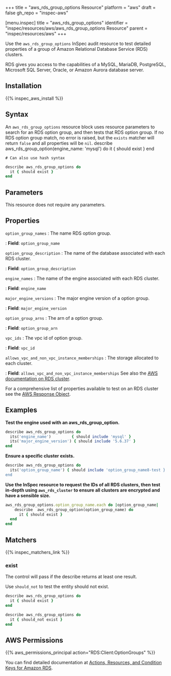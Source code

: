 +++
title = "aws_rds_group_options Resource"
platform = "aws"
draft = false
gh_repo = "inspec-aws"

[menu.inspec]
title = "aws_rds_group_options"
identifier = "inspec/resources/aws/aws_rds_group_options Resource"
parent = "inspec/resources/aws"
+++

Use the `aws_rds_group_options` InSpec audit resource to test detailed properties of a group of Amazon Relational Database Service (RDS) clusters.

RDS gives you access to the capabilities of a MySQL, MariaDB, PostgreSQL, Microsoft SQL Server, Oracle, or Amazon Aurora database server.

## Installation

{{% inspec_aws_install %}}

## Syntax

An `aws_rds_group_options` resource block uses resource parameters to search for an RDS option group, and then tests that RDS option group.  If no RDS option group match, no error is raised, but the `exists` matcher will return `false` and all properties will be `nil`.
describe aws_rds_group_option(engine_name: 'mysql') do
it { should exist }
end

    # Can also use hash syntax
```ruby
describe aws_rds_group_options do
  it { should exist }
end
```

## Parameters

This resource does not require any parameters.

## Properties

`option_group_names`
: The name RDS option group.

: **Field**: `option_group_name`

`option_group_description`
: The name of the database associated with each RDS cluster.

: **Field**: `option_group_description`

`engine_names`
: The name of the engine associated with each RDS cluster.

: **Field**: `engine_name`

`major_engine_versions`
: The major engine version of a option group.

: **Field**: `major_engine_version`

`option_group_arns`
: The arn of a option group.

: **Field**: `option_group_arn`

`vpc_ids`
: The vpc id of  option group.

: **Field**: `vpc_id`

`allows_vpc_and_non_vpc_instance_memberships`
: The storage allocated to each cluster.

: **Field**: `allows_vpc_and_non_vpc_instance_memberships`
See also the [AWS documentation on RDS cluster](https://docs.aws.amazon.com/AWSCloudFormation/latest/UserGuide/aws-resource-rds-optiongroup.html).


For a comprehensive list of properties available to test on an RDS cluster see the [AWS Response Object](https://docs.aws.amazon.com/sdk-for-ruby/v3/api/Aws/RDS/DBCluster.html).

## Examples

**Test the engine used with an aws_rds_group_option.**

```ruby
describe aws_rds_group_options do
  its('engine_name')         { should include 'mysql' }
  its('major_engine_version') { should include '5.6.37' }
end
```

**Ensure a specific cluster exists.**

```ruby
describe aws_rds_group_options do
  its('option_group_name') { should include 'option_group_name8-test }
end
```

**Use the InSpec resource to request the IDs of all RDS clusters, then test in-depth using `aws_rds_cluster` to ensure all clusters are encrypted and have a sensible size.**

```ruby
aws_rds_group_options.option_group_name.each do |option_group_name|
    describe  aws_rds_group_option(option_group_name) do
      it { should exist }
  end
end
```

## Matchers

{{% inspec_matchers_link %}}

### exist

The control will pass if the describe returns at least one result.

Use `should_not` to test the entity should not exist.

```ruby
describe aws_rds_group_options do
  it { should exist }
end
```

```ruby
describe aws_rds_group_options do
  it { should_not exist }
end
```

## AWS Permissions

{{% aws_permissions_principal action="RDS:Client:OptionGroups" %}}

You can find detailed documentation at [Actions, Resources, and Condition Keys for Amazon RDS](https://docs.aws.amazon.com/IAM/latest/UserGuide/list_amazonrds.html).
